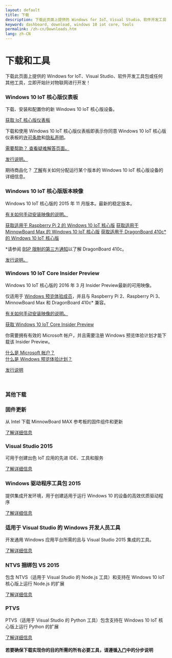 ```yaml
---
layout: default
title: 下载
description: 下载此页面上提供的 Windows for IoT、Visual Studio、软件开发工具包或任何其他工具，立即开始针对物联网进行开发！
keyword: dashboard, download, windows 10 iot core, tools
permalink: /zh-cn/Downloads.htm
lang: zh-CN
---
```


<div class="row section-heading">
  <div class="col-xs-24 col-md-12">
    <h1>下载和工具</h1>
    <p>下载此页面上提供的 Windows for IoT、Visual Studio、软件开发工具包或任何其他工具，立即开始针对物联网进行开发！</p>
  </div>
  <div class="col-xs-24 col-md-12">
    <div class="downloads-image"></div>
  </div>
</div>

<div class="row">
  <div class="col-md-12 col-xs-24">
    <h3 class="divider">Windows 10 IoT 核心版仪表板<br/></h3>
    <p>下载、安装和配置你的新 Windows 10 IoT 核心版设备。</p>
    <a href="http://go.microsoft.com/fwlink/?LinkID=708576" class="button-blue button-flat">获取 IoT 核心版仪表板</a>
    <p> 下载和使用 Windows 10 IoT 核心版仪表板即表示你同意 Windows 10 IoT 核心版仪表板的<a href="http://go.microsoft.com/fwlink/?LinkID=703960&clcid=0x4809">许可条款</a>和<a href="http://go.microsoft.com/fwlink/?LinkId=521839">隐私声明</a>。</p>
    <p><a href="{{site.baseurl}}/{{page.lang}}/win10/IoTDashboardTroubleshooting.htm"> 需要帮助？ 查看疑难解答页面。</a></p>
    <p><a href="{{site.baseurl}}/{{page.lang}}/win10/ReleaseNotesRTM.htm">发行说明。</a></p>
  </div>
</div>
<div class="row">
  <div class="col-md-24">
    <p>期待商品化？ <a href="http://go.microsoft.com/fwlink/?LinkId=708649" target="_blank">了解</a>有关如何分配运行某个版本的 Windows 10 IoT 核心版设备的详细信息。</p>
  </div>
</div>
<div class="row">
  <div class="col-md-6 col-sm-12">
    <h3 class="divider">Windows 10 IoT 核心版版本映像<br/></h3>
    <p>
      Windows 10 IoT 核心版的 2015 年 11 月版本。最新的稳定版本。
    </p>
    <p>
      <a href="http://go.microsoft.com/fwlink/?LinkId=723959">有关如何手动安装映像的说明。</a>
    </p>
    <a href="http://go.microsoft.com/fwlink/?LinkId=691711" class="button-blue button-flat">获取适用于 Raspberry Pi 2 的 Windows 10 IoT 核心版</a>
    <a href="http://go.microsoft.com/fwlink/?LinkId=691712" class="button-blue button-flat">获取适用于 MinnowBoard Max 的 Windows 10 IoT 核心版</a>
    <a href="http://go.microsoft.com/fwlink/?LinkId=691713" class="button-blue button-flat">获取适用于 DragonBoard 410c* 的 Windows 10 IoT 核心版</a>
    <p>
		*请参阅 <a href="http://aka.ms/thirdpartynotices" target="_blank">BSP 限制的第三方通知</a>以了解 DragonBoard 410c。
    </p>
    <p>
		<a href="{{site.baseurl}}/{{page.lang}}/win10/ReleaseNotesRTM.htm">发行说明。</a>
		</p>
	</div>
  <div class="col-md-6 col-sm-12">
		<h3 class="divider">Windows 10 IoT Core Insider Preview</h3>
		<p>
      Windows 10 IoT 核心版的 2016 年 3 月 Insider Preview最新的可用映像。
    </p>
		<p>
      仅适用于 <a href="https://insider.windows.com/">Windows 预览体验成员</a>，并且与 Raspberry Pi 2、Raspberry Pi 3、MinnowBoard Max 和 DragonBoard 410c* 兼容。
    </p>
    <p>
      <a href="http://go.microsoft.com/fwlink/?LinkId=723959">有关如何手动安装映像的说明。</a>
    </p>
    <a href="http://go.microsoft.com/fwlink/?LinkId=733603" class="button-blue button-flat">获取 Windows 10 IoT Core Insider Preview</a>
    <p>你需要拥有有效的 Microsoft 帐户，并且需要注册 Windows 预览体验计划才能下载该 Insider Preview。</p>
    <p>
			<a href="http://windows.microsoft.com/zh-cn/windows-live/sign-in-what-is-microsoft-account">什么是 Microsoft 帐户？</a><br/>
      <a href="https://insider.windows.com/">什么是 Windows 预览体验计划？</a>
		</p>
    <p>
      <a href="{{site.baseurl}}/{{page.lang}}/win10/ReleaseNotesInsiderPreview.htm">发行说明</a>
    </p>
	</div>
</div>

<br>

<div class="row">
  <div class="col-xs-24">
    <h3 class="divider"> 其他下载 </h3>
  </div>
</div>

<div class="row">
  <div class="col-md-6">
    <h3>固件更新</h3>
    <p>从 Intel 下载 MinnowBoard MAX 参考板的固件组件和更新</p>
    <a href="http://firmware.intel.com/projects/minnowboard-max" target="_blank">了解详细信息</a>
  </div>
  <div class="col-md-6">
    <h3>Visual Studio 2015</h3>
    <p>可用于创建出色 IoT 应用的先进 IDE、工具和服务</p>
    <a href="https://www.visualstudio.com/vs-2015-product-editions" target="_blank">了解详细信息</a>
  </div>
  <div class="col-md-6">
    <h3>Windows 驱动程序工具包 2015</h3>
    <p>提供集成开发环境，用于创建适用于运行 Windows 10 的设备的高效优质驱动程序</p>
    <a href="https://msdn.microsoft.com/zh-cn/windows/hardware/dn913721(v=vs.8.5).aspx" target="_blank">了解详细信息</a>
  </div>
  <div class="col-md-6">
    <h3>适用于 Visual Studio 的 Windows 开发人员工具</h3>
    <p>开发通用 Windows 应用平台所需的且与 Visual Studio 2015 集成的工具。</p>
    <a href="https://dev.windows.com/zh-cn/downloads" target="_blank">了解详细信息</a>
  </div>
</div>
<div class="row">
  <div class="col-md-6">
    <h3>NTVS 捆绑包 VS 2015</h3>
    <p>包含 NTVS（适用于 Visual Studio 的 Node.js 工具）和支持在 Windows 10 IoT 核心版上运行 Node.js 的扩展</p>
    <a href="https://github.com/ms-iot/ntvsiot/releases" target="_blank">了解详细信息</a>
  </div>
  <div class="col-md-6">
    <h3>PTVS</h3>
    <p>PTVS（适用于 Visual Studio 的 Python 工具）包含支持在 Windows 10 IoT 核心版上运行 Python 的扩展</p>
    <a href="https://github.com/microsoft/ptvs/releases" target="_blank">了解详细信息</a>
  </div>
</div>
<div class="row">
  <div class="col-md-24">
    <h4>若要确保下载实现你的目的所需的所有必要工具，请遵循<a href="{{site.baseurl}}/{{page.lang}}/GetStarted.htm">入门</a>中的分步说明</h4>
  </div>
</div>


